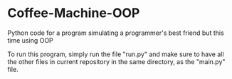 # Coffee-Machine-OOP
Python code for a program simulating a programmer's best friend but this time using OOP

To run this program, simply run the file "run.py" and make sure to have all the other files in current repository in the same directory,
as the "main.py" file.


